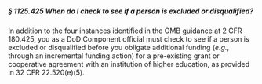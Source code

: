 ##### § 1125.425 When do I check to see if a person is excluded or disqualified? #####

In addition to the four instances identified in the OMB guidance at 2 CFR 180.425, you as a DoD Component official must check to see if a person is excluded or disqualified before you obligate additional funding (*e.g.*, through an incremental funding action) for a pre-existing grant or cooperative agreement with an institution of higher education, as provided in 32 CFR 22.520(e)(5).